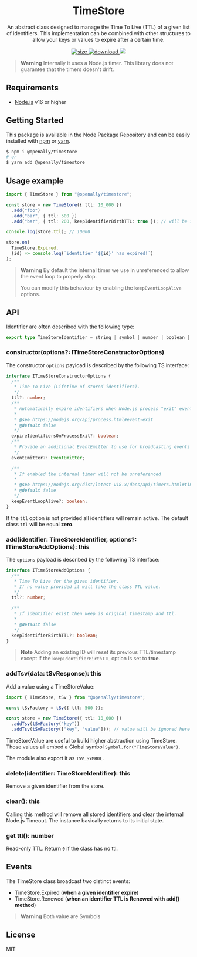 <p align="center"><h1 align="center">
  TimeStore
</h1>

<p align="center">
  An abstract class designed to manage the Time To Live (TTL) of a given list of identifiers. This implementation can be combined with other structures to allow your keys or values to expire after a certain time.
</p>

<p align="center">
  <a href="https://github.com/OpenAlly/npm-packages/tree/main/src/timestore">
    <img src="https://img.shields.io/bundlephobia/min/@openally/timestore?style=for-the-badge" alt="size">
  </a>
  <a href="https://github.com/OpenAlly/npm-packages/tree/main/src/timestore">
    <img src="https://img.shields.io/npm/dw/@openally/timestore?style=for-the-badge" alt="download">
  </a>
  <a href="https://github.com/OpenAlly/npm-packages/tree/main/src/timestore">
    <img src="https://img.shields.io/github/actions/workflow/status/OpenAlly/npm-packages/timestore.yml?style=for-the-badge">
  </a>
</p>

> **Warning** Internally it uses a Node.js timer. This library does not guarantee that the timers doesn't drift.

## Requirements
- [Node.js](https://nodejs.org/en/) v16 or higher

## Getting Started

This package is available in the Node Package Repository and can be easily installed with [npm](https://docs.npmjs.com/getting-started/what-is-npm) or [yarn](https://yarnpkg.com).

```bash
$ npm i @openally/timestore
# or
$ yarn add @openally/timestore
```

## Usage example

```ts
import { TimeStore } from "@openally/timestore";

const store = new TimeStore({ ttl: 10_000 })
  .add("foo")
  .add("bar", { ttl: 500 })
  .add("bar", { ttl: 200, keepIdentifierBirthTTL: true }); // will be ignored!

console.log(store.ttl); // 10000

store.on(
  TimeStore.Expired,
  (id) => console.log(`identifier '${id}' has expired!`)
);
```

> **Warning** By default the internal timer we use in unreferenced to allow the event loop to properly stop.
>
> You can modify this behaviour by enabling the `keepEventLoopAlive` options.

## API

Identifier are often described with the following type:
```ts
export type TimeStoreIdentifier = string | symbol | number | boolean | bigint | object | null;
```

### constructor(options?: ITimeStoreConstructorOptions)
The constructor `options` payload is described by the following TS interface:

```ts
interface ITimeStoreConstructorOptions {
  /**
   * Time To Live (Lifetime of stored identifiers).
   */
  ttl?: number;
  /**
   * Automatically expire identifiers when Node.js process "exit" event is triggered.
   *
   * @see https://nodejs.org/api/process.html#event-exit
   * @default false
   */
  expireIdentifiersOnProcessExit?: boolean;
  /**
   * Provide an additional EventEmitter to use for broadcasting events
   */
  eventEmitter?: EventEmitter;

  /**
   * If enabled the internal timer will not be unreferenced
   *  
   * @see https://nodejs.org/dist/latest-v18.x/docs/api/timers.html#timeoutunref
   * @default false
   */
  keepEventLoopAlive?: boolean;
}
```

If the `ttl` option is not provided all identifiers will remain active. The default class `ttl` will be equal **zero**.

### add(identifier: TimeStoreIdentifier, options?: ITimeStoreAddOptions): this
The `options` payload is described by the following TS interface:

```ts
interface ITimeStoreAddOptions {
  /**
   * Time To Live for the given identifier.
   * If no value provided it will take the class TTL value.
   */
  ttl?: number;

  /**
   * If identifier exist then keep is original timestamp and ttl.
   *
   * @default false
   */
  keepIdentifierBirthTTL?: boolean;
}
```

> **Note** Adding an existing ID will reset its previous TTL/timestamp except if the `keepIdentifierBirthTTL` option is set to **true**.

### addTsv(data: tSvResponse): this
Add a value using a TimeStoreValue:

```ts
import { TimeStore, tSv } from "@openally/timestore";

const tSvFactory = tSv({ ttl: 500 });

const store = new TimeStore({ ttl: 10_000 })
  .addTsv(tSvFactory("key"))
  .addTsv(tSvFactory(["key", "value"])); // value will be ignored here
```

TimeStoreValue are useful to build higher abstraction using TimeStore. Those values all embed a Global symbol `Symbol.for("TimeStoreValue")`.

The module also export it as `TSV_SYMBOL`.

### delete(identifier: TimeStoreIdentifier): this
Remove a given identifier from the store.

### clear(): this
Calling this method will remove all stored identifiers and clear the internal Node.js Timeout. The instance basically returns to its initial state.

### get ttl(): number
Read-only TTL. Return `0` if the class has no ttl.

## Events

The TimeStore class broadcast two distinct events:

- TimeStore.Expired (**when a given identifier expire**)
- TimeStore.Renewed (**when an identifier TTL is Renewed with add() method**)

> **Warning** Both value are Symbols

## License
MIT
